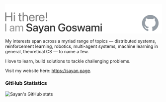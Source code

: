 ![](intro.svg)

My interests span across a myriad range of topics — distributed systems, reinforcement learning, robotics, multi-agent systems, machine learning in general, theoretical CS — to name a few.

I love to learn, build solutions to tackle challenging problems.

Visit my website here: https://sayan.page.


### GitHub Statistics

![Sayan's GitHub stats](https://github-readme-stats.vercel.app/api?username=say4n&show_icons=true&include_all_commits=true)
